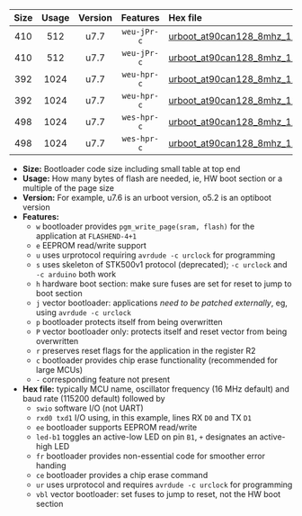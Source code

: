 |Size|Usage|Version|Features|Hex file|
|:-:|:-:|:-:|:-:|:--|
|410|512|u7.7|`weu-jPr-c`|[urboot_at90can128_8mhz_115200bps_swio_rxd2_txd3_ee_led+b5_fr_ce_ur_vbl.hex](https://raw.githubusercontent.com/stefanrueger/urboot.hex/main/cores/megacore/at90can128/fcpu_8mhz/115200_bps/urboot_at90can128_8mhz_115200bps_swio_rxd2_txd3_ee_led+b5_fr_ce_ur_vbl.hex)|
|410|512|u7.7|`weu-jPr-c`|[urboot_at90can128_8mhz_115200bps_swio_rxe0_txe1_ee_led+b5_fr_ce_ur_vbl.hex](https://raw.githubusercontent.com/stefanrueger/urboot.hex/main/cores/megacore/at90can128/fcpu_8mhz/115200_bps/urboot_at90can128_8mhz_115200bps_swio_rxe0_txe1_ee_led+b5_fr_ce_ur_vbl.hex)|
|392|1024|u7.7|`weu-hpr-c`|[urboot_at90can128_8mhz_115200bps_swio_rxd2_txd3_ee_led+b5_fr_ce_ur.hex](https://raw.githubusercontent.com/stefanrueger/urboot.hex/main/cores/megacore/at90can128/fcpu_8mhz/115200_bps/urboot_at90can128_8mhz_115200bps_swio_rxd2_txd3_ee_led+b5_fr_ce_ur.hex)|
|392|1024|u7.7|`weu-hpr-c`|[urboot_at90can128_8mhz_115200bps_swio_rxe0_txe1_ee_led+b5_fr_ce_ur.hex](https://raw.githubusercontent.com/stefanrueger/urboot.hex/main/cores/megacore/at90can128/fcpu_8mhz/115200_bps/urboot_at90can128_8mhz_115200bps_swio_rxe0_txe1_ee_led+b5_fr_ce_ur.hex)|
|498|1024|u7.7|`wes-hpr-c`|[urboot_at90can128_8mhz_115200bps_swio_rxd2_txd3_ee_led+b5_fr_ce.hex](https://raw.githubusercontent.com/stefanrueger/urboot.hex/main/cores/megacore/at90can128/fcpu_8mhz/115200_bps/urboot_at90can128_8mhz_115200bps_swio_rxd2_txd3_ee_led+b5_fr_ce.hex)|
|498|1024|u7.7|`wes-hpr-c`|[urboot_at90can128_8mhz_115200bps_swio_rxe0_txe1_ee_led+b5_fr_ce.hex](https://raw.githubusercontent.com/stefanrueger/urboot.hex/main/cores/megacore/at90can128/fcpu_8mhz/115200_bps/urboot_at90can128_8mhz_115200bps_swio_rxe0_txe1_ee_led+b5_fr_ce.hex)|

- **Size:** Bootloader code size including small table at top end
- **Usage:** How many bytes of flash are needed, ie, HW boot section or a multiple of the page size
- **Version:** For example, u7.6 is an urboot version, o5.2 is an optiboot version
- **Features:**
  + `w` bootloader provides `pgm_write_page(sram, flash)` for the application at `FLASHEND-4+1`
  + `e` EEPROM read/write support
  + `u` uses urprotocol requiring `avrdude -c urclock` for programming
  + `s` uses skeleton of STK500v1 protocol (deprecated); `-c urclock` and `-c arduino` both work
  + `h` hardware boot section: make sure fuses are set for reset to jump to boot section
  + `j` vector bootloader: applications *need to be patched externally*, eg, using `avrdude -c urclock`
  + `p` bootloader protects itself from being overwritten
  + `P` vector bootloader only: protects itself and reset vector from being overwritten
  + `r` preserves reset flags for the application in the register R2
  + `c` bootloader provides chip erase functionality (recommended for large MCUs)
  + `-` corresponding feature not present
- **Hex file:** typically MCU name, oscillator frequency (16 MHz default) and baud rate (115200 default) followed by
  + `swio` software I/O (not UART)
  + `rxd0 txd1` I/O using, in this example, lines RX `D0` and TX `D1`
  + `ee` bootloader supports EEPROM read/write
  + `led-b1` toggles an active-low LED on pin `B1`, `+` designates an active-high LED
  + `fr` bootloader provides non-essential code for smoother error handing
  + `ce` bootloader provides a chip erase command
  + `ur` uses urprotocol and requires `avrdude -c urclock` for programming
  + `vbl` vector bootloader: set fuses to jump to reset, not the HW boot section
